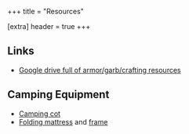 +++
title = "Resources"

[extra]
header = true
+++

## Links

* [Google drive full of armor/garb/crafting resources](https://drive.google.com/drive/folders/0B9eHc9ztRtOaflJEeWszTk5UYk9HalZ6VG9PWUtyeWlrYVJXVkItNmdONHVLdk1iMmRqSlk?resourcekey=0-8HfP5Jf15b0IS-tv-NCT1A)

## Camping Equipment

* [Camping cot](https://a.co/d/aRXyPmd)
* [Folding mattress](https://www.amazon.com/dp/B0B3JB69SR?ref_=cm_sw_r_apin_dp_8NMZR1P5SNP4G8R8ZBA9) and [frame](https://www.amazon.com/dp/B073WRF565?ref_=cm_sw_r_apin_dp_WW54KKWR1WENV57TBNX9)